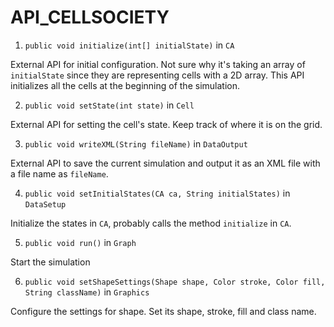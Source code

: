 API_CELLSOCIETY
===============

1. `public void initialize(int[] initialState)` in `CA`

External API for initial configuration. Not sure why it's taking an array of `initialState` since they are representing cells with a 2D array. This API initializes all the cells at the beginning of the simulation.

2. `public void setState(int state)` in `Cell`

External API for setting the cell's state. Keep track of where it is on the grid.

3. `public void writeXML(String fileName)` in `DataOutput`

External API to save the current simulation and output it as an XML file with a file name as `fileName`.

4. `public void setInitialStates(CA ca, String initialStates)` in `DataSetup`

Initialize the states in `CA`, probably calls the method `initialize` in `CA`.

5. `public void run()` in `Graph`

Start the simulation

6. `public void setShapeSettings(Shape shape, Color stroke, Color fill, String className)` in `Graphics`

Configure the settings for shape. Set its shape, stroke, fill and class name.

